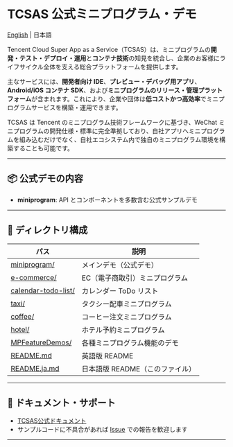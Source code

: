 # TCSAS 公式ミニプログラム・デモ

[English](README.md) | 日本語

Tencent Cloud Super App as a Service（TCSAS）は、ミニプログラムの**開発・テスト・デプロイ・運用**と**コンテナ技術**の知見を統合し、企業のお客様にライフサイクル全体を支える総合プラットフォームを提供します。

主なサービスには、**開発者向け IDE**、**プレビュー・デバッグ用アプリ**、**Android/iOS コンテナ SDK**、および**ミニプログラムのリリース・管理プラットフォーム**が含まれます。これにより、企業や団体は**低コストかつ高効率**でミニプログラムサービスを構築・運用できます。

TCSAS は Tencent のミニプログラム技術フレームワークに基づき、WeChat ミニプログラムの開発仕様・標準に完全準拠しており、自社アプリへミニプログラムを組み込むだけでなく、自社エコシステム内で独自のミニプログラム環境を構築することも可能です。

---

## 📦 公式デモの内容

* **miniprogram**: API とコンポーネントを多数含む公式サンプルデモ

---

## 📂 ディレクトリ構成

| パス                                         | 説明                  |
| ------------------------------------------ | ------------------- |
| [miniprogram/](miniprogram/)               | メインデモ（公式デモ）         |
| [e-commerce/](e-commerce/)                 | EC（電子商取引）ミニプログラム    |
| [calendar-todo-list/](calendar-todo-list/) | カレンダー ToDo リスト      |
| [taxi/](taxi/)                             | タクシー配車ミニプログラム       |
| [coffee/](coffee/)                         | コーヒー注文ミニプログラム       |
| [hotel/](hotel/)                           | ホテル予約ミニプログラム        |
| [MPFeatureDemos/](MPFeatureDemos/)         | 各種ミニプログラム機能のデモ      |
| [README.md](README.md)                     | 英語版 README          |
| [README.ja.md](README.ja.md)               | 日本語版 README（このファイル） |

---

## 📖 ドキュメント・サポート

* [TCSAS公式ドキュメント](https://www.tencentcloud.com/document/product/1219/57614)
* サンプルコードに不具合があれば [Issue](../../issues) での報告を歓迎します

---
